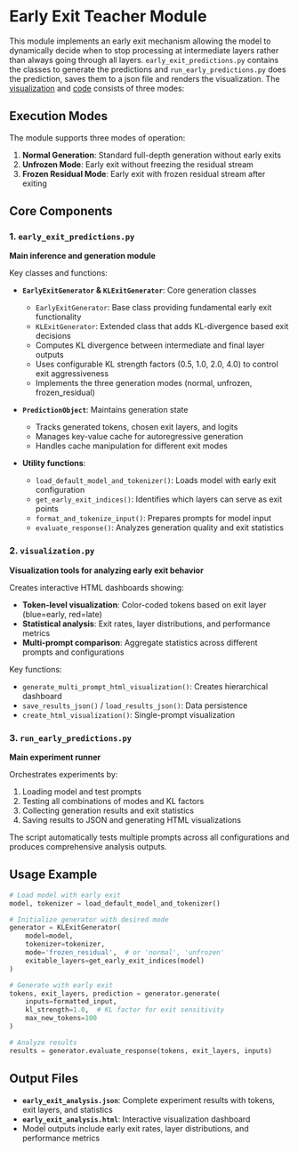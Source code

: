 # Early Exit Teacher Module

This module implements an early exit mechanism allowing the model to dynamically decide when to stop processing at intermediate layers rather than always going through all layers. `early_exit_predictions.py` contains the classes to generate the predictions and `run_early_predictions.py` does the prediction, saves them to a json file and renders the visualization. The [visualization](https://htmlpreview.github.io/?https://github.com/MeridianResearch/externalization/blob/visualization/early_exit_teacher/visualization/early_exit_analysis.html) and [code](https://github.com/MeridianResearch/externalization/blob/visualization/early_exit_teacher/early_exit_predictions.py) consists of three modes:

## Execution Modes

The module supports three modes of operation:

1. **Normal Generation**: Standard full-depth generation without early exits
2. **Unfrozen Mode**: Early exit without freezing the residual stream 
3. **Frozen Residual Mode**: Early exit with frozen residual stream after exiting

## Core Components

### 1. `early_exit_predictions.py`
**Main inference and generation module**

Key classes and functions:

- **`EarlyExitGenerator` & `KLExitGenerator`**: Core generation classes
  - `EarlyExitGenerator`: Base class providing fundamental early exit functionality
  - `KLExitGenerator`: Extended class that adds KL-divergence based exit decisions
  - Computes KL divergence between intermediate and final layer outputs
  - Uses configurable KL strength factors (0.5, 1.0, 2.0, 4.0) to control exit aggressiveness
  - Implements the three generation modes (normal, unfrozen, frozen_residual)

- **`PredictionObject`**: Maintains generation state
  - Tracks generated tokens, chosen exit layers, and logits
  - Manages key-value cache for autoregressive generation
  - Handles cache manipulation for different exit modes

- **Utility functions**:
  - `load_default_model_and_tokenizer()`: Loads model with early exit configuration
  - `get_early_exit_indices()`: Identifies which layers can serve as exit points
  - `format_and_tokenize_input()`: Prepares prompts for model input
  - `evaluate_response()`: Analyzes generation quality and exit statistics

### 2. `visualization.py`
**Visualization tools for analyzing early exit behavior**

Creates interactive HTML dashboards showing:

- **Token-level visualization**: Color-coded tokens based on exit layer (blue=early, red=late)
- **Statistical analysis**: Exit rates, layer distributions, and performance metrics
- **Multi-prompt comparison**: Aggregate statistics across different prompts and configurations

Key functions:
- `generate_multi_prompt_html_visualization()`: Creates hierarchical dashboard
- `save_results_json()` / `load_results_json()`: Data persistence
- `create_html_visualization()`: Single-prompt visualization

### 3. `run_early_predictions.py`
**Main experiment runner**

Orchestrates experiments by:
1. Loading model and test prompts
2. Testing all combinations of modes and KL factors
3. Collecting generation results and exit statistics
4. Saving results to JSON and generating HTML visualizations

The script automatically tests multiple prompts across all configurations and produces comprehensive analysis outputs.

## Usage Example

```python
# Load model with early exit
model, tokenizer = load_default_model_and_tokenizer()

# Initialize generator with desired mode
generator = KLExitGenerator(
    model=model,
    tokenizer=tokenizer,
    mode='frozen_residual',  # or 'normal', 'unfrozen'
    exitable_layers=get_early_exit_indices(model)
)

# Generate with early exit
tokens, exit_layers, prediction = generator.generate(
    inputs=formatted_input,
    kl_strength=1.0,  # KL factor for exit sensitivity
    max_new_tokens=100
)

# Analyze results
results = generator.evaluate_response(tokens, exit_layers, inputs)
```

## Output Files

- **`early_exit_analysis.json`**: Complete experiment results with tokens, exit layers, and statistics
- **`early_exit_analysis.html`**: Interactive visualization dashboard
- Model outputs include early exit rates, layer distributions, and performance metrics
